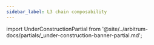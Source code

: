 ```yaml
---
sidebar_label: L3 chain composability
---
```


import UnderConstructionPartial from '@site/../arbitrum-docs/partials/_under-construction-banner-partial.md'; 

<UnderConstructionPartial />

<!--
 
 - L3-L3 communication is WIP, with L2-L3 communication possible through bridge providers and fast confirmations.

-->